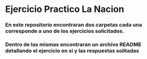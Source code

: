# Ejercicio Practico La Nacion

### En este repositorio encontraran dos carpetas cada una corresponde a uno de los ejercicios solicitados.

### Dentro de las mismas encontraran un archivo README detallando el ejercicio en si y las respuestas solitadas
